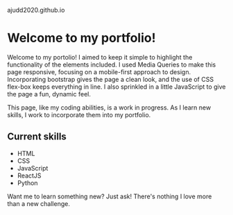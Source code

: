 ajudd2020.github.io

# Welcome to my portfolio! 

Welcome to my portolio! I aimed to keep it simple to highlight the functionality of the elements included. I used Media Queries to make this page responsive, focusing on a mobile-first approach to design. Incorporating bootstrap gives the page a clean look, and the use of CSS flex-box keeps everything in line. I also sprinkled in a little JavaScript to give the page a fun, dynamic feel.


This page, like my coding abilities, is a work in progress. As I learn new skills, I work to incorporate them into my portfolio. 

## Current skills

* HTML
* CSS
* JavaScript
* ReactJS
* Python

Want me to learn something new? Just ask! There's nothing I love more than a new challenge. 